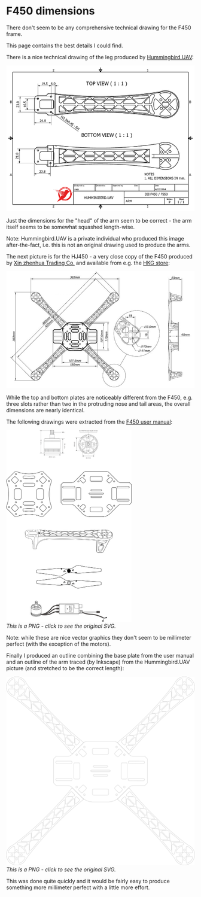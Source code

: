 F450 dimensions
===============

There don't seem to be any comprehensive technical drawing for the F450 frame.

This page contains the best details I could find.

There is a nice technical drawing of the leg produced by [Hummingbird.UAV](https://vimeo.com/hummingbirduav/about):

<img width="512" src="images/f450-outline/f450-arm.png">

Just the dimensions for the "head" of the arm seem to be correct - the arm itself seems to be somewhat squashed length-wise.

Note: Hummingbird.UAV is a private individual who produced this image after-the-fact, i.e. this is not an original drawing used to produce the arms.

The next picture is for the HJ450 - a very close copy of the F450 produced by [Xin zhenhua Trading Co.](http://www.wtotoy.com/showproducts_431.html) and available from e.g. the [HKG store](http://stores.ebay.com/HKG-store?_dmd=2&_nkw=hj450):

<img width="512" src="images/f450-outline/hj450.jpg">

While the top and bottom plates are noticeably different from the F450, e.g. three slots rather than two in the protruding nose and tail areas, the overall dimensions are nearly identical.

The following drawings were extracted from the [F450 user manual](http://dl.djicdn.com/downloads/flamewheel/en/F450_User_Manual_v2.2_en.pdf):

[<img height="512" src="images/f450-outline/user-manual.png">](images/f450-outline/user-manual.svg)  
_This is a PNG - click to see the original SVG._

Note: while these are nice vector graphics they don't seem to be millimeter perfect (with the exception of the motors).

Finally I produced an outline combining the base plate from the user manual and an outline of the arm traced (by Inkscape) from the Hummingbird.UAV picture (and stretched to be the correct length):

[<img width="512" src="images/f450-outline/f450-outline.png">](images/f450-outline/f450-outline.svg)  
_This is a PNG - click to see the original SVG._

This was done quite quickly and it would be fairly easy to produce something more millimeter perfect with a little more effort.
